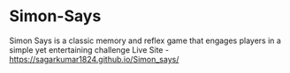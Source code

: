# Simon-Says
Simon Says is a classic memory and reflex game that engages players in a simple yet entertaining challenge
Live Site - https://sagarkumar1824.github.io/Simon_says/
